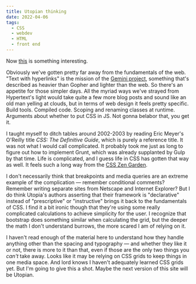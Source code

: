 ```yaml
---
title: Utopian thinking
date: 2022-04-06
tags:
  - CSS
  - webdev
  - HTML
  - front end
---
```


Now [this](https://utopia.fyi/) is something interesting.

Obviously we've gotten pretty far away from the fundamentals of the web. "Text with hyperlinks" is the mission of the [Gemini project](https://gemini.circumlunar.space/), something that's described as heavier than Gopher and lighter than the web. So there's an appetite for those simpler days. All the myriad ways we've strayed from Hypertext's light would take quite a few more blog posts and sound like an old man yelling at clouds, but in terms of web design it feels pretty specific. Build tools. Compiled code. Scoping and renaming classes at runtime. Arguments about whether to put CSS in JS. Not gonna belabor that, you get it.

I taught myself to ditch tables around 2002-2003 by reading Eric Meyer's O'Reilly title *CSS: The Definitive Guide*, which is purely a reference title. It was not what I would call complicated. It probably took me just as long to figure out how to implement Grunt, which was already supplanted by Gulp by that time. Life is complicated, and I guess life in CSS has gotten that way as well. It feels such a long way from the [CSS Zen Garden](http://www.csszengarden.com/).

I don't necessarily think that breakpoints and media queries are an extreme example of the complication — remember conditional comments? Remember writing separate sites from Netscape and Internet Explorer? But I do think Utopia's authors asserting that their framework is "declarative" instead of "prescriptive" or "instructive" brings it back to the fundamentals of CSS. I find it a bit ironic though that they're using some really complicated calculations to achieve simplicity for the user. I recognize that bootstrap does something similar when calculating the grid, but the deeper the math I don't understand burrows, the more scared I am of relying on it.

I haven't read enough of the material here to understand how they handle anything other than the spacing and typography — and whether they like it or not, there is more to it than that, even if those are the only two things you *can't* take away. Looks like it may be relying on CSS grids to keep things in one media space. And lord knows I haven't adequately learned CSS grids yet. But I'm going to give this a shot. Maybe the next version of this site will be Utopian.
